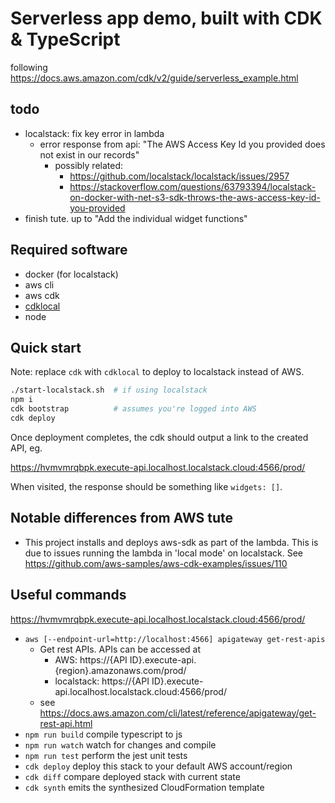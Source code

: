 # Serverless app demo, built with CDK & TypeScript

following https://docs.aws.amazon.com/cdk/v2/guide/serverless_example.html

## todo
- localstack: fix key error in lambda
  - error response from api: "The AWS Access Key Id you provided does not exist in our records"
    - possibly related:
      - https://github.com/localstack/localstack/issues/2957
      - https://stackoverflow.com/questions/63793394/localstack-on-docker-with-net-s3-sdk-throws-the-aws-access-key-id-you-provided
- finish tute. up to "Add the individual widget functions"

## Required software
- docker (for localstack)
- aws cli
- aws cdk
- [cdklocal](https://github.com/localstack/aws-cdk-local)
- node

## Quick start
Note: replace `cdk` with `cdklocal` to deploy to localstack instead of AWS.

```sh
./start-localstack.sh  # if using localstack
npm i
cdk bootstrap          # assumes you're logged into AWS
cdk deploy
```

Once deployment completes, the cdk should output a link to the created API, eg.

https://hvmvmrqbpk.execute-api.localhost.localstack.cloud:4566/prod/

When visited, the response should be something like `widgets: []`.


## Notable differences from AWS tute
- This project installs and deploys aws-sdk as part of the lambda. This is due
  to issues running the lambda in 'local mode' on localstack. See
  https://github.com/aws-samples/aws-cdk-examples/issues/110


## Useful commands

https://hvmvmrqbpk.execute-api.localhost.localstack.cloud:4566/prod/

* `aws [--endpoint-url=http://localhost:4566] apigateway get-rest-apis`
  * Get rest APIs. APIs can be accessed at
    * AWS: https://{API ID}.execute-api.{region}.amazonaws.com/prod/
    * localstack: https://{API ID}.execute-api.localhost.localstack.cloud:4566/prod/
  * see https://docs.aws.amazon.com/cli/latest/reference/apigateway/get-rest-api.html
* `npm run build`   compile typescript to js
* `npm run watch`   watch for changes and compile
* `npm run test`    perform the jest unit tests
* `cdk deploy`      deploy this stack to your default AWS account/region
* `cdk diff`        compare deployed stack with current state
* `cdk synth`       emits the synthesized CloudFormation template
